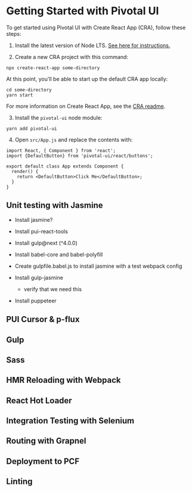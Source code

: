 # Getting Started with Pivotal UI

To get started using Pivotal UI with Create React App (CRA), follow these steps:

1. Install the latest version of Node LTS. [See here for instructions.](https://docs.npmjs.com/getting-started/installing-node)

2. Create a new CRA project with this command:
```
npx create-react-app some-directory
```

At this point, you'll be able to start up the default CRA app locally:
```
cd some-directory
yarn start
```

For more information on Create React App, see the [CRA readme](https://github.com/facebook/create-react-app).

3. Install the `pivotal-ui` node module:

```
yarn add pivotal-ui
```

4. Open `src/App.js` and replace the contents with:

```
import React, { Component } from 'react';
import {DefaultButton} from 'pivotal-ui/react/buttons';

export default class App extends Component {
  render() {
    return <DefaultButton>Click Me</DefaultButton>;
  }
}
```

## Unit testing with Jasmine

- Install jasmine?

- Install pui-react-tools

- Install gulp@next (^4.0.0)

- Install babel-core and babel-polyfill

- Create gulpfile.babel.js to install jasmine with a test webpack config

- Install gulp-jasmine
  - verify that we need this

- Install puppeteer

## PUI Cursor & p-flux

## Gulp

## Sass

## HMR Reloading with Webpack

## React Hot Loader

## Integration Testing with Selenium

## Routing with Grapnel

## Deployment to PCF

## Linting

